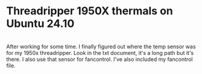 # Threadripper 1950X thermals on Ubuntu 24.10
<br>
After working for some time. I finally figured out where the temp sensor was for my 1950x threadripper. Look in the txt document, it's a long path but it's there. I also use that sensor for fancontrol. I've also included my fancontrol file.  

